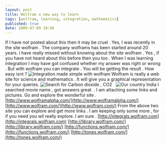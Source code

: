```yaml
---
layout: post
title: Wolfram a new way to learn
tags: [wolfram, learning, integration, mathematics]
published: true
date: 2009-07-09 19:56
---
```

If I have not posted about this then it may be cruel . Yes, I was recently in the site wolfram . The company wolframs has been started around 20 years. I have really missed without knowing about the site wolfram . Yes , if you have not heard about this before then you too .  When I was learning integration I may have got confused whether my answer was right or wrong . But with wolfram you can integrate . You will be getting the result . How easy isnt ?  ![Integration made simple with wolfram](http://farm4.static.flickr.com/3507/3704604740_6338b88ebe.jpg?v=0)  Wolfram is really a web site for science and mathematics . It will give you a graphical representation for your queries.  ![Search for Carbon dioxide , CO2](http://farm4.static.flickr.com/3436/3704606336_7e55b7392a.jpg?v=0)     ![Our country India](http://farm3.static.flickr.com/2626/3704605610_5d551021b6.jpg?v=0)  I searched movie name , got answers great  .  I am attaching some links and pictures. Go and explore the wonderful site .  [http://www.wolframalpha.com/](http://www.wolframalpha.com/)  [http://www.wolfram.com/](http://www.wolfram.com/)  From the above two site you can explore and get more links . I am keeping only some more , for if you need you wil really explore. I am sure .  [http://integrals.wolfram.com](http://integrals.wolfram.com)  [http://library.wolfram.com/](http://library.wolfram.com/)  [http://functions.wolfram.com/](http://functions.wolfram.com/)  [http://tones.wolfram.com/](http://tones.wolfram.com/)   
